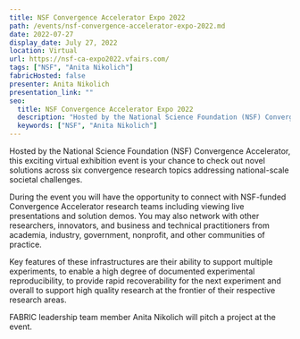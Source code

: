 ```yaml
---
title: NSF Convergence Accelerator Expo 2022
path: /events/nsf-convergence-accelerator-expo-2022.md
date: 2022-07-27
display_date: July 27, 2022
location: Virtual
url: https://nsf-ca-expo2022.vfairs.com/
tags: ["NSF", "Anita Nikolich"]
fabricHosted: false
presenter: Anita Nikolich
presentation_link: ""
seo:
  title: NSF Convergence Accelerator Expo 2022
  description: "Hosted by the National Science Foundation (NSF) Convergence Accelerator, this exciting virtual exhibition event is your chance to check out novel solutions across six convergence research topics addressing national-scale societal challenges."
  keywords: ["NSF", "Anita Nikolich"]
---
```


Hosted by the National Science Foundation (NSF) Convergence Accelerator, this exciting virtual exhibition event is your chance to check out novel solutions across six convergence research topics addressing national-scale societal challenges.

During the event you will have the opportunity to connect with NSF-funded Convergence Accelerator research teams including viewing live presentations and solution demos. You may also network with other researchers, innovators, and business and technical practitioners from academia, industry, government, nonprofit, and other communities of practice.

Key features of these infrastructures are their ability to support multiple experiments, to enable a high degree of documented experimental reproducibility, to provide rapid recoverability for the next experiment and overall to support high quality research at the frontier of their respective research areas.

FABRIC leadership team member Anita Nikolich will pitch a project at the event.
